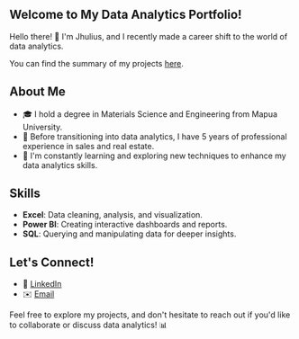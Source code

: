 ## Welcome to My Data Analytics Portfolio!

Hello there! 👋 I'm Jhulius, and I recently made a career shift to the world of data analytics.

You can find the summary of my projects [here](https://github.com/jhulius-arnuco/Portfolio-Summary).

## About Me

- 🎓 I hold a degree in Materials Science and Engineering from Mapua University.
- 💼 Before transitioning into data analytics, I have 5 years of professional experience in sales and real estate.
- 🌱 I'm constantly learning and exploring new techniques to enhance my data analytics skills.

## Skills

- **Excel**: Data cleaning, analysis, and visualization.
- **Power BI**: Creating interactive dashboards and reports.
- **SQL**: Querying and manipulating data for deeper insights.

## Let's Connect!

- 🔗 [LinkedIn](https://www.linkedin.com/in/jhulius-arnuco-92039a293/)
- ✉️ [Email](jhuliusarnuco@gmail.com)

Feel free to explore my projects, and don't hesitate to reach out if you'd like to collaborate or discuss data analytics! 📊

<!--
**jhulius-arnuco/jhulius-arnuco** is a ✨ _special_ ✨ repository because its `README.md` (this file) appears on your GitHub profile.

Here are some ideas to get you started:

- 🔭 I’m currently working on ...
- 🌱 I’m currently learning ...
- 👯 I’m looking to collaborate on ...
- 🤔 I’m looking for help with ...
- 💬 Ask me about ...
- 📫 How to reach me: ...
- 😄 Pronouns: ...
- ⚡ Fun fact: ...
-->
